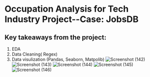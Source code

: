 # Occupation Analysis for Tech Industry Project--Case: JobsDB

## Key takeaways from the project: 
  
  1. EDA
  2. Data Cleaning( Regex)  
  3. Data visulization (Pandas, Seaborn, Matpolib)
 ![Screenshot (142)](https://user-images.githubusercontent.com/80455832/124356885-35e83380-dc4b-11eb-9c4b-c90d5c4359cf.png) 
![Screenshot (143)](https://user-images.githubusercontent.com/80455832/124356900-48626d00-dc4b-11eb-80d1-1c5f15c28f3d.png)
![Screenshot (144)](https://user-images.githubusercontent.com/80455832/124356903-4bf5f400-dc4b-11eb-8731-a4c38125a058.png)
![Screenshot (145)](https://user-images.githubusercontent.com/80455832/124356904-4f897b00-dc4b-11eb-9310-3e6638b9ba63.png)
![Screenshot (146)](https://user-images.githubusercontent.com/80455832/124356910-544e2f00-dc4b-11eb-8580-03fe04c31981.png)


